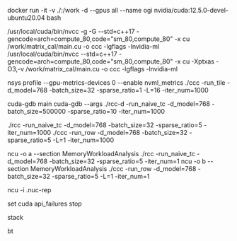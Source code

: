 docker run -it -v ./:/work  -d --gpus all --name ogi nvidia/cuda:12.5.0-devel-ubuntu20.04 bash


/usr/local/cuda/bin/nvcc -g -G --std=c++17 -gencode=arch=compute_80,code=\"sm_80,compute_80\"  -x cu   /work/matrix_cal/main.cu  -o ccc -lgflags -lnvidia-ml
/usr/local/cuda/bin/nvcc --std=c++17 -gencode=arch=compute_80,code=\"sm_80,compute_80\"  -x cu  -Xptxas -O3,-v  /work/matrix_cal/main.cu  -o ccc -lgflags -lnvidia-ml



nsys profile --gpu-metrics-devices 0 --enable nvml_metrics ./ccc -run_tile -d_model=768 -batch_size=32  -sparse_ratio=1 -L=16 -iter_num=1000

cuda-gdb main
cuda-gdb --args ./rcc-d -run_naive_tc -d_model=768 -batch_size=500000  -sparse_ratio=10  -iter_num=1000

./rcc -run_naive_tc -d_model=768 -batch_size=32  -sparse_ratio=5  -iter_num=1000
./ccc -run_row -d_model=768 -batch_size=32 -sparse_ratio=5 -L=1  -iter_num=1000

ncu -o a --section MemoryWorkloadAnalysis ./rcc -run_naive_tc -d_model=768 -batch_size=32  -sparse_ratio=5  -iter_num=1
ncu -o b --section MemoryWorkloadAnalysis ./ccc -run_row -d_model=768 -batch_size=32 -sparse_ratio=5 -L=1  -iter_num=1

ncu -i .nuc-rep

set cuda api_failures stop

stack

bt